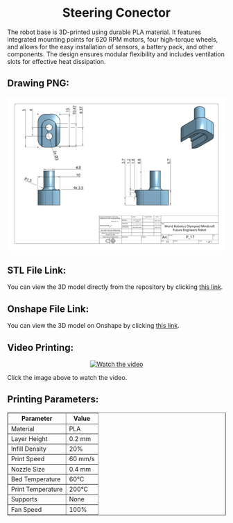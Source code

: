<div align="center">
  <h1>Steering Conector</h1>
</div>

<p>The robot base is 3D-printed using durable PLA material. It features integrated mounting points for 620 RPM motors, four high-torque wheels, and allows for the easy installation of sensors, a battery pack, and other components. The design ensures modular flexibility and includes ventilation slots for effective heat dissipation.</p>

<div align="left">
  <h2>Drawing PNG:</h2>
  <p align="center">
    <img src="https://github.com/DexterTaha/WRO-FE-2024-Mindcraft-International/blob/main/Models/%20Parts/0x09-Steering%20Conector/Drawing%20Steering%20Conector.png" alt="Robot Base Drawing" width="1000">
  </p>
</div>

<div align="left">
  <h2>STL File Link:</h2>
  <p>You can view the 3D model directly from the repository by clicking <a href="https://github.com/DexterTaha/WRO-FE-2024-Mindcraft-International/blob/main/Models/%20Parts/0x09-Steering%20Conector/Steering%20Conector.stl" target="_blank">this link</a>.</p>
</div>

<div align="left">
  <h2>Onshape File Link:</h2>
  <p>You can view the 3D model on Onshape by clicking <a href="https://cad.onshape.com/documents/1c6f1405e84d0c390333223c/w/c90b719cdc670bdbfb16a84e/e/2e9d69fc3f9ed860957ba97d?renderMode=0&uiState=671e32bc2b083d3d38a53e40" target="_blank">this link</a>.</p>
</div>

<div align="left">
  <h2>Video Printing:</h2>
  <p align="center">
    <a href="https://www.youtube.com/watch?v=J01qLRWSCVE" target="_blank">
      <img src="https://img.youtube.com/vi/J01qLRWSCVE/maxresdefault.jpg" alt="Watch the video" width="800">
    </a>
  </p>
  <p>Click the image above to watch the video.</p>
</div>

<div align="left">
  <h2>Printing Parameters:</h2>
</div>

<!-- Table for printing parameters -->
<table border="1" cellpadding="10" cellspacing="0">
  <thead>
    <tr>
      <th>Parameter</th>
      <th>Value</th>
    </tr>
  </thead>
  <tbody>
    <tr>
      <td>Material</td>
      <td>PLA</td>
    </tr>
    <tr>
      <td>Layer Height</td>
      <td>0.2 mm</td>
    </tr>
    <tr>
      <td>Infill Density</td>
      <td>20%</</td>
    </tr>
    <tr>
      <td>Print Speed</td>
      <td>60 mm/s</td>
    </tr>
    <tr>
      <td>Nozzle Size</td>
      <td>0.4 mm</td>
    </tr>
    <tr>
      <td>Bed Temperature</td>
      <td>60°C</td>
    </tr>
    <tr>
      <td>Print Temperature</td>
      <td>200°C</td>
    </tr>
    <tr>
      <td>Supports</td>
      <td>None</td>
    </tr>
    <tr>
      <td>Fan Speed</td>
      <td>100%</td>
    </tr>
  </tbody>
</table>
